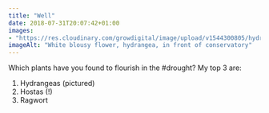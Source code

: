 ```yaml
---
title: "Well"
date: 2018-07-31T20:07:42+01:00
images: 
- "https://res.cloudinary.com/growdigital/image/upload/v1544300805/hydrangea-42522540694.jpg"
imageAlt: "White blousy flower, hydrangea, in front of conservatory"
---
```


Which plants have you found to flourish in the #drought? My top 3 are:

1. Hydrangeas (pictured)
2. Hostas (!)
3. Ragwort
